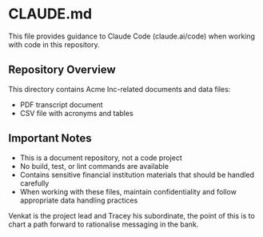 # CLAUDE.md

This file provides guidance to Claude Code (claude.ai/code) when working with code in this repository.

## Repository Overview

This directory contains Acme Inc-related documents and data files:
- PDF transcript document
- CSV file with acronyms and tables

## Important Notes

- This is a document repository, not a code project
- No build, test, or lint commands are available
- Contains sensitive financial institution materials that should be handled carefully
- When working with these files, maintain confidentiality and follow appropriate data handling practices


Venkat is the project lead and Tracey his subordinate, the point of this is to chart a path forward to rationalise messaging in the bank.